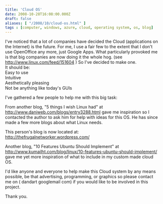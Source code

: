 ```yaml
---
title: 'Cloud OS'
date: 2008-10-28T16:08:00.000Z
draft: false
aliases: [ "/2008/10/cloud-os.html" ]
tags : [computer, windows, azure, cloud, operating system, os, blog]
---
```


I've noticed that a lot of companies have decided the Cloud (applications on the Internet) is the future. For me, I use a fair few to the extent that I don't use OpenOffice any more, just Google Apps. What particularly provoked me is that big companies are now doing it the whole hog. (see http://www.linux.com/feed/151604 ) So I've decided to make one.  
It should be:  
Easy to use  
Intuitive  
Aesthetically pleasing  
Not be anything like today's GUIs  
  
I've gathered a few people to help me with this big task:  
  
From another blog, "5 things I wish Linux had" at http://www.daniweb.com/blogs/entry3288.html gave me inspiration so I contacted the author to ask him for help with ideas for this OS. He has since made a few more blogs about what Linux needs.  
  
This person's blog is now located at: http://thefrugalnetworker.wordpress.com/  
  
Another blog, "10 Features Ubuntu Should Implement" at http://www.kumailht.com/blog/linux/10-features-ubuntu-should-implement/ gave me yet more inspiration of what to include in my custom made cloud OS.  
  
I'd like anyone and everyone to help make this Cloud system by any means possible, be that advertising, programming, or graphics so please contact me on ( dandart googlemail com) if you would like to be involved in this project.  
  
Thank you.
